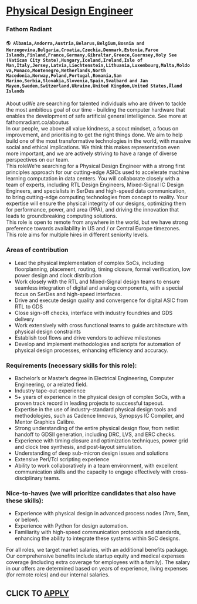 # [Physical Design Engineer](https://www.remotewlb.com/apply/physical-design-engineer-57928)  
### Fathom Radiant  
#### `🌎 Albania,Andorra,Austria,Belarus,Belgium,Bosnia and Herzegovina,Bulgaria,Croatia,Czechia,Denmark,Estonia,Faroe Islands,Finland,France,Germany,Gibraltar,Greece,Guernsey,Holy See (Vatican City State),Hungary,Iceland,Ireland,Isle of Man,Italy,Jersey,Latvia,Liechtenstein,Lithuania,Luxembourg,Malta,Moldova,Monaco,Montenegro,Netherlands,North Macedonia,Norway,Poland,Portugal,Romania,San Marino,Serbia,Slovakia,Slovenia,Spain,Svalbard and Jan Mayen,Sweden,Switzerland,Ukraine,United Kingdom,United States,Åland Islands`  
About usWe are searching for talented individuals who are driven to tackle the most ambitious goal of our time - building the computer hardware that enables the development of safe artificial general intelligence. See more at fathomradiant.co/aboutus  
In our people, we above all value kindness, a scout mindset, a focus on improvement, and prioritising to get the right things done. We aim to help build one of the most transformative technologies in the world, with massive social and ethical implications. We think this makes representation even more important, and we are actively striving to have a range of diverse perspectives on our team.  
This roleWe’re searching for a Physical Design Engineer with a strong first principles approach for our cutting-edge ASICs used to accelerate machine learning computation in data centers. You will collaborate closely with a team of experts, including RTL Design Engineers, Mixed-Signal IC Design Engineers, and specialists in SerDes and high-speed data communication, to bring cutting-edge computing technologies from concept to reality. Your expertise will ensure the physical integrity of our designs, optimizing them for performance, power, and area (PPA), and driving the innovation that leads to groundbreaking computing solutions.  
This role is open to remote from anywhere in the world, but we have strong preference towards availability in US and / or Central Europe timezones.  
This role aims for multiple hires in different seniority levels.

### Areas of contribution

  * Lead the physical implementation of complex SoCs, including floorplanning, placement, routing, timing closure, formal verification, low power design and clock distribution
  * Work closely with the RTL and Mixed-Signal design teams to ensure seamless integration of digital and analog components, with a special focus on SerDes and high-speed interfaces.
  * Drive and execute design quality and convergence for digital ASIC from RTL to GDS
  * Close sign-off checks, interface with industry foundries and GDS delivery
  * Work extensively with cross functional teams to guide architecture with physical design constraints
  * Establish tool flows and drive vendors to achieve milestones
  * Develop and implement methodologies and scripts for automation of physical design processes, enhancing efficiency and accuracy.

### Requirements (necessary skills for this role):

  * Bachelor’s or Master’s degree in Electrical Engineering, Computer Engineering, or a related field.
  * Industry tape-out experience
  * 5+ years of experience in the physical design of complex SoCs, with a proven track record in leading projects to successful tapeout.
  * Expertise in the use of industry-standard physical design tools and methodologies, such as Cadence Innovus, Synopsys IC Compiler, and Mentor Graphics Calibre.
  * Strong understanding of the entire physical design flow, from netlist handoff to GDSII generation, including DRC, LVS, and ERC checks.
  * Experience with timing closure and optimization techniques, power grid and clock tree synthesis, and post-layout simulation.
  * Understanding of deep sub-micron design issues and solutions
  * Extensive Perl/Tcl scripting experience
  * Ability to work collaboratively in a team environment, with excellent communication skills and the capacity to engage effectively with cross-disciplinary teams.

### Nice-to-haves (we will prioritize candidates that also have these skills):

  * Experience with physical design in advanced process nodes (7nm, 5nm, or below).
  * Experience with Python for design automation.
  * Familiarity with high-speed communication protocols and standards, enhancing the ability to integrate these systems within SoC designs.

For all roles, we target market salaries, with an additional benefits package. Our comprehensive benefits include startup equity and medical expenses coverage (including extra coverage for employees with a family). The salary in our offers are determined based on years of experience, living expenses (for remote roles) and our internal salaries.  
## CLICK TO [APPLY](https://www.remotewlb.com/apply/physical-design-engineer-57928)

